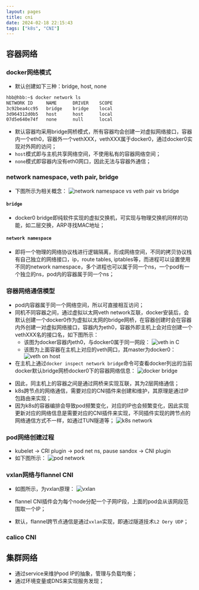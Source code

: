 ```yaml
---
layout: pages
title: cni
date: 2024-02-18 22:15:43
tags: ["k8s", "CNI"]
---
```


## 容器网络
### docker网络模式
* 默认创建如下三种：bridge, host, none
```bash
hbb@hbb:~$ docker network ls
NETWORK ID     NAME      DRIVER    SCOPE
3c92bea4cc95   bridge    bridge    local
3d964312d0b5   host      host      local
07d5e640e74f   none      null      local
```
* 默认容器均采用bridge网桥模式，所有容器均会创建一对虚拟网络接口，容器内一个eth0，容器外一个vethXXX，vethXXX属于docker0，通过docker0实现对外网的访问；
* `host`模式即与主机共享网络空间，不使用私有的容器网络空间；
* `none`模式即容器内没有eth0网口，因此无法与容器外通信；

### network namespace, veth pair, bridge
* 下图所示为相关概念：
![network namespace vs veth pair vs bridge](basic-concepts.png)

#### `bridge`
* docker0 bridge即纯软件实现的虚拟交换机，可实现与物理交换机同样的功能，如二层交换，ARP寻找MAC地址；

#### `network namespace`
* 即将一个物理的网络协议栈进行逻辑隔离，形成网络空间，不同的拷贝协议栈有自己独立的网络接口，ip，route tables, iptables等，而进程可以设置使用不同的network namespace，多个进程也可以属于同一个ns，一个pod有一个独立的ns，pod内的容器属于同一个ns；


### 容器网络通信模型
* pod内容器属于同一个网络空间，所以可直接相互访问；
* 同机不同容器之间，通过虚拟以太网veth network互联，docker安装后，会默认创建一个docker0作为虚拟以太网的bridge网桥，在容器创建时会在容器内外创建一对虚拟网络接口，容器内为eth0，容器外即主机上会对应创建一个vethXXX名的接口名，如下图所示：
    * 该图为docker容器内eth0，与docker0属于同一网段： 
![veth in C](vethInC.png)
    * 该图为上面容器在主机上对应的veth网口，其master为docker0：
![veth on host](vethOnHost.png)
* 在主机上通过`docker inspect network bridge`命令可查看docker列出的当前docker默认bridge网桥docker0下的容器网络信息：
![docker bridge](docker-bridge.png)

<!-- more -->
* 因此，同主机上的容器之间是通过网桥来实现互联，其为2层网络通信；
* k8s跨节点的网络通信，需要对应的CNI插件来创建和维护，其原理是通过IP包路由来实现；
* 因为k8s的容器编排会导致pod频繁变化，对应的IP也会频繁变化，因此实现更新对应的网络信息是需要对应的CNI插件来实现，不同插件实现的跨节点的网络通信方式不一样，如通过TUN隧道等；
![k8s network](k8s-network.png)

### pod网络创建过程
* kubelet -> CRI plugin -> pod net ns, pause sandox -> CNI plugin
* 如下图所示：
![pod network](pod-network.png)

### vxlan网络与flannel CNI
* 如图所示，为vxlan原理：
![vxlan](vxlan.png)

* flannel CNI插件会为每个node分配一个子网IP段，上面的pod会从该网段范围取一个IP；
* 默认，flannel跨节点通信是通过`vxlan`实现，即通过隧道技术`L2 Oery UDP`；

### calico CNI


## 集群网络
* 通过service来维护pod IP的抽象，管理与负载均衡；
* 通过环境变量或DNS来实现服务发现；
